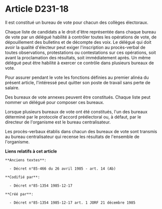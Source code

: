 # Article D231-18

Il est constitué un bureau de vote pour chacun des collèges électoraux. 

Chaque liste de candidats a le droit d'être représentée dans chaque bureau de vote par un délégué habilité à contrôler toutes
les opérations de vote, de dépouillement des bulletins et de décompte des voix. Le délégué qui doit avoir la qualité
d'électeur peut exiger l'inscription au procès-verbal de toutes observations, protestations ou contestations sur ces
opérations, soit avant la proclamation des résultats, soit immédiatement après. Un même délégué peut être habilité à exercer
ce contrôle dans plusieurs bureaux de vote. 

Pour assurer pendant le vote les fonctions définies au premier alinéa du présent article, l'intéressé peut quitter son poste
de travail sans perte de salaire. 

Des bureaux de vote annexes peuvent être constitués. Chaque liste peut nommer un délégué pour composer ces bureaux. 

Lorsque plusieurs bureaux de vote ont été constitués, l'un des bureaux déterminé par le protocole d'accord préélectoral ou, à
défaut, par le directeur de l'organisme est le bureau centralisateur. 

Les procès-verbaux établis dans chacun des bureaux de vote sont transmis au bureau centralisateur qui recense les résultats
de l'ensemble de l'organisme.

**Liens relatifs à cet article**

	**Anciens textes**:

	  - Décret n°85-466 du 26 avril 1985 - art. 14 (Ab)

	**Codifié par**:

	  - Décret n°85-1354 1985-12-17

	**Créé par**:

	  - Décret n°85-1354 1985-12-17 art. 1 JORF 21 décembre 1985
